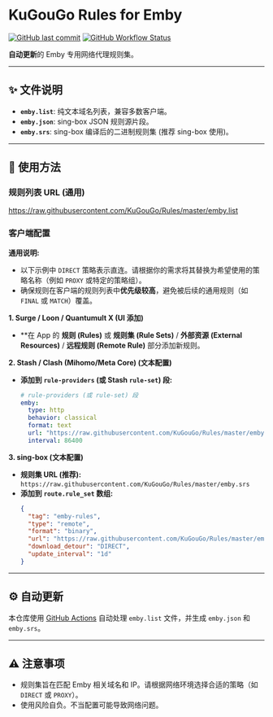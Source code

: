# KuGouGo Rules for Emby

[![GitHub last commit](https://img.shields.io/github/last-commit/KuGouGo/Rules?label=Last%20Updated)](https://github.com/KuGouGo/Rules/commits/main)
[![GitHub Workflow Status](https://img.shields.io/github/actions/workflow/status/KuGouGo/Rules/update-rules.yml?branch=main&label=Auto%20Update)](https://github.com/KuGouGo/Rules/actions/workflows/update-rules.yml)

**自动更新**的 Emby 专用网络代理规则集。

---

## ✨ 文件说明

*   **`emby.list`**: 纯文本域名列表，兼容多数客户端。
*   **`emby.json`**: sing-box JSON 规则源片段。
*   **`emby.srs`**: sing-box 编译后的二进制规则集 (推荐 sing-box 使用)。

---

## 🚀 使用方法

### 规则列表 URL (通用)

https://raw.githubusercontent.com/KuGouGo/Rules/master/emby.list

### 客户端配置

**通用说明:**
*   以下示例中 `DIRECT` 策略表示直连。请根据你的需求将其替换为希望使用的策略名称（例如 `PROXY` 或特定的策略组）。
*   确保规则在客户端的规则列表中**优先级较高**，避免被后续的通用规则（如 `FINAL` 或 `MATCH`）覆盖。

**1. Surge / Loon / Quantumult X (UI 添加)**

*   **在 App 的 **规则 (Rules)** 或 **规则集 (Rule Sets)** / **外部资源 (External Resources)** / **远程规则 (Remote Rule)** 部分添加新规则。

**2. Stash / Clash (Mihomo/Meta Core) (文本配置)**

*   **添加到 `rule-providers` (或 Stash `rule-set`) 段:**
    ```yaml
    # rule-providers (或 rule-set) 段
    emby:
      type: http
      behavior: classical
      format: text
      url: "https://raw.githubusercontent.com/KuGouGo/Rules/master/emby.list"
      interval: 86400         
    ```
**3. sing-box (文本配置)**

*   **规则集 URL (推荐):** `https://raw.githubusercontent.com/KuGouGo/Rules/master/emby.srs`
*   **添加到 `route.rule_set` 数组:**
    ```json
    {
      "tag": "emby-rules",
      "type": "remote",
      "format": "binary",
      "url": "https://raw.githubusercontent.com/KuGouGo/Rules/master/emby.srs",
      "download_detour": "DIRECT", 
      "update_interval": "1d"      
    }
    ```
---

## ⚙️ 自动更新

本仓库使用 [GitHub Actions](https://github.com/KuGouGo/Rules/actions) 自动处理 `emby.list` 文件，并生成 `emby.json` 和 `emby.srs`。

---

## ⚠️ 注意事项

*   规则集旨在匹配 Emby 相关域名和 IP。请根据网络环境选择合适的策略（如 `DIRECT` 或 `PROXY`）。
*   使用风险自负。不当配置可能导致网络问题。
